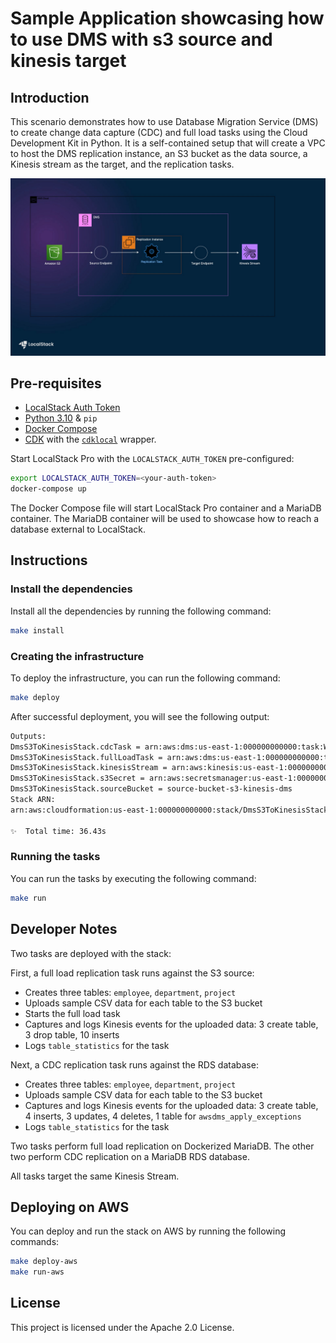 # Sample Application showcasing how to use DMS with s3 source and kinesis target

## Introduction

This scenario demonstrates how to use Database Migration Service (DMS) to create change data capture (CDC) and full load tasks using the Cloud Development Kit in Python. It is a self-contained setup that will create a VPC to host the DMS replication instance, an S3 bucket as the data source, a Kinesis stream as the target, and the replication tasks.

![dms-s3-kinesis](./dms-s3-kinesis.jpg)

## Pre-requisites

-   [LocalStack Auth Token](https://docs.localstack.cloud/getting-started/auth-token/)
-   [Python 3.10](https://www.python.org/downloads/) & `pip`
-   [Docker Compose](https://docs.docker.com/compose/install/)
-   [CDK](https://docs.localstack.cloud/user-guide/integrations/aws-cdk/)  with the  [`cdklocal`](https://github.com/localstack/aws-cdk-local) wrapper.

  
Start LocalStack Pro with the `LOCALSTACK_AUTH_TOKEN`  pre-configured:

```bash
export LOCALSTACK_AUTH_TOKEN=<your-auth-token>
docker-compose up
```

The Docker Compose file will start LocalStack Pro container and a MariaDB container. The MariaDB container will be used to showcase how to reach a database external to LocalStack.

## Instructions

### Install the dependencies

Install all the dependencies by running the following command:

```bash
make install
```

### Creating the infrastructure

To deploy the infrastructure, you can run the following command:

```bash
make deploy
```

After successful deployment, you will see the following output:

```bash
Outputs:
DmsS3ToKinesisStack.cdcTask = arn:aws:dms:us-east-1:000000000000:task:WLVQO3DQTCC31K5OGLN9ZQI1J6X88GF9T4PKLY8
DmsS3ToKinesisStack.fullLoadTask = arn:aws:dms:us-east-1:000000000000:task:AJGNKCENBYN0UZFYCLIU62WEH9NF62713YTKJZU
DmsS3ToKinesisStack.kinesisStream = arn:aws:kinesis:us-east-1:000000000000:stream/DmsS3ToKinesisStack-TargetStream3B4B2880-6e4a4e31
DmsS3ToKinesisStack.s3Secret = arn:aws:secretsmanager:us-east-1:000000000000:secret:DmsS3ToKinesisStack-s3accesssecret988D0EB7-79f34adc-scxavJ
DmsS3ToKinesisStack.sourceBucket = source-bucket-s3-kinesis-dms
Stack ARN:
arn:aws:cloudformation:us-east-1:000000000000:stack/DmsS3ToKinesisStack/edecb02a

✨  Total time: 36.43s
```

### Running the tasks

You can run the tasks by executing the following command:

```bash
make run
```

## Developer Notes

Two tasks are deployed with the stack:

First, a full load replication task runs against the S3 source:

-   Creates three tables: `employee`, `department`, `project`
-   Uploads sample CSV data for each table to the S3 bucket
-   Starts the full load task
-   Captures and logs Kinesis events for the uploaded data: 3 create table, 3 drop table, 10 inserts
-   Logs `table_statistics` for the task

Next, a CDC replication task runs against the RDS database:

-   Creates three tables: `employee`, `department`, `project`
-   Uploads sample CSV data for each table to the S3 bucket
-   Captures and logs Kinesis events for the uploaded data: 3 create table, 4 inserts, 3 updates, 4 deletes, 1 table for `awsdms_apply_exceptions`
-   Logs `table_statistics` for the task

Two tasks perform full load replication on Dockerized MariaDB. The other two perform CDC replication on a MariaDB RDS database.

All tasks target the same Kinesis Stream.

## Deploying on AWS

You can deploy and run the stack on AWS by running the following commands:

```bash
make deploy-aws
make run-aws
```

## License

This project is licensed under the Apache 2.0 License.
